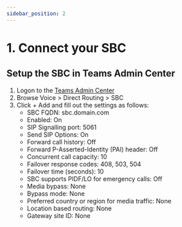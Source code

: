 ```yaml
---
sidebar_position: 2
---
```


# 1. Connect your SBC

## Setup the SBC in Teams Admin Center

1. Logon to the [Teams Admin Center](https://admin.teams.microsoft.com)
2. Browse Voice > Direct Routing > SBC
3. Click + Add and fill out the settings as follows:
    - SBC FQDN: sbc.domain.com
    - Enabled: On
    - SIP Signalling port: 5061
    - Send SIP Options: On
    - Forward call history: Off
    - Forward P-Asserted-Identity (PAI) header: Off
    - Concurrent call capacity: 10
    - Failover response codes: 408, 503, 504
    - Failover time (seconds): 10
    - SBC supports PIDF/LO for emergency calls: Off
    - Media bypass: None
    - Bypass mode: None
    - Preferred country or region for media traffic: None
    - Location based routing: None
    - Gateway site ID: None